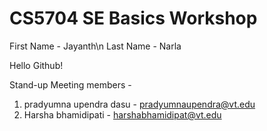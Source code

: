 # CS5704 SE Basics Workshop
First Name - Jayanth\n
Last Name - Narla

Hello Github!

Stand-up Meeting members - 

1. pradyumna upendra dasu - pradyumnaupendra@vt.edu
2. Harsha bhamidipati - harshabhamidipat@vt.edu
